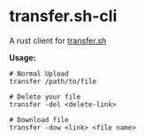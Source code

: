 # transfer.sh-cli
A rust client for [transfer.sh](https://transfer.sh/)

**Usage:**
```
# Normal Upload
transfer /path/to/file

# Delete your file
transfer -del <delete-link>

# Download file
transfer -dow <link> <file name>
```

